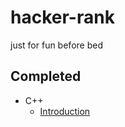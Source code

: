 # hacker-rank
just for fun before bed

## Completed
* C++
  * [Introduction](https://github.com/ShockleyJE/hacker-rank/tree/master/C%2B%2B/Introduction)
